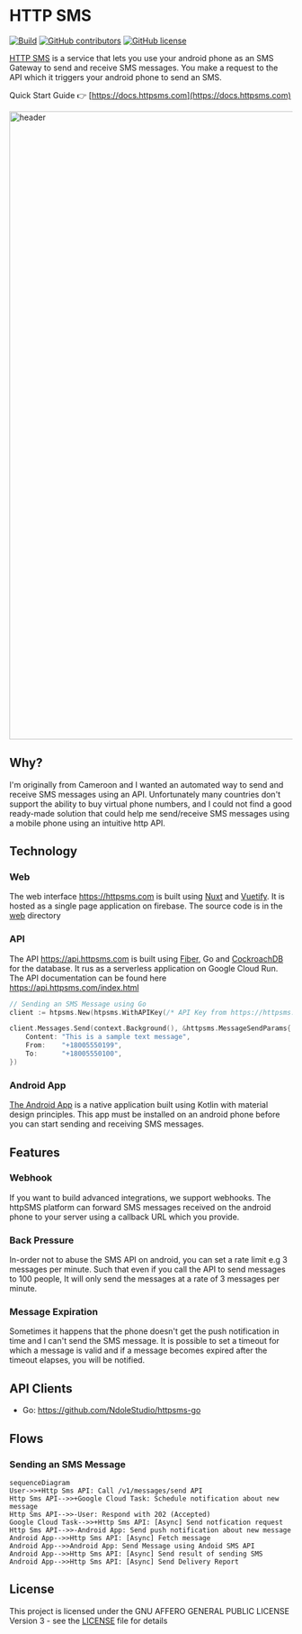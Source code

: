 # HTTP SMS

[![Build](https://github.com/NdoleStudio/httpsms/actions/workflows/ci.yml/badge.svg)](https://github.com/NdoleStudio/httpsms/actions/workflows/ci.yml)
[![GitHub contributors](https://img.shields.io/github/contributors/NdoleStudio/httpsms)](https://github.com/NdoleStudio/httpsms/graphs/contributors)
[![GitHub license](https://img.shields.io/github/license/NdoleStudio/httpsms?color=brightgreen)](https://github.com/NdoleStudio/httpsms/blob/master/LICENSE)

[HTTP SMS](https://httpsms.com) is a service that lets you use your android phone as an SMS Gateway to send and receive SMS messages.
You make a request to the API which it triggers your android phone to send an SMS.

Quick Start Guide 👉 [https://docs.httpsms.com](https://docs.httpsms.com)

<img width="1115" alt="header" src="https://user-images.githubusercontent.com/4196457/194767449-f12d84a0-22f1-4787-afb2-17398fb459f6.png">

## Why?

I'm originally from Cameroon and I wanted an automated way to send and receive SMS messages using an API.
Unfortunately many countries don't support the ability to buy virtual phone numbers, and I could not find a good ready-made
solution that could help me send/receive SMS messages using a mobile phone using an intuitive http API.

## Technology

### Web

The web interface https://httpsms.com is built using [Nuxt](https://nuxtjs.org/) and [Vuetify](https://vuetifyjs.com/en/).
It is hosted as a single page application on firebase. The source code is in the [web](./web) directory

### API

The API https://api.httpsms.com is built using [Fiber](https://gofiber.io/), Go and [CockroachDB](https://www.cockroachlabs.com/) for the database.
It rus as a serverless application on Google Cloud Run. The API documentation can be found here https://api.httpsms.com/index.html

```go
// Sending an SMS Message using Go
client := htpsms.New(htpsms.WithAPIKey(/* API Key from https://httpsms.com/settings */))

client.Messages.Send(context.Background(), &httpsms.MessageSendParams{
    Content: "This is a sample text message",
    From:    "+18005550199",
    To:      "+18005550100",
})
```

### Android App

[The Android App](https://github.com/NdoleStudio/httpsms/releases/download/v0.0.1/HttpSms.apk) is a native application
built using Kotlin with material design principles. This app must be installed on an android phone before you can start
sending and receiving SMS messages.

## Features

### Webhook

If you want to build advanced integrations, we support webhooks. The httpSMS platform can forward SMS messages received
on the android phone to your server using a callback URL which you provide.

### Back Pressure

In-order not to abuse the SMS API on android, you can set a rate limit e.g 3 messages per minute. Such that even if you
call the API to send messages to 100 people, It will only send the messages at a rate of 3 messages per minute.

### Message Expiration

Sometimes it happens that the phone doesn't get the push notification in time and I can't send the SMS message. It is
possible to set a timeout for which a message is valid and if a message becomes expired after the timeout elapses, you
will be notified.

## API Clients

- Go: https://github.com/NdoleStudio/httpsms-go

## Flows

### Sending an SMS Message

```mermaid
sequenceDiagram
User->>+Http Sms API: Call /v1/messages/send API
Http Sms API-->>+Google Cloud Task: Schedule notification about new message
Http Sms API-->>-User: Respond with 202 (Accepted)
Google Cloud Task-->>+Http Sms API: [Async] Send notfication request
Http Sms API-->>-Android App: Send push notification about new message
Android App-->>Http Sms API: [Async] Fetch message
Android App-->>Android App: Send Message using Andoid SMS API
Android App-->>Http Sms API: [Async] Send result of sending SMS
Android App-->>Http Sms API: [Async] Send Delivery Report
```

## License

This project is licensed under the GNU AFFERO GENERAL PUBLIC LICENSE Version 3 - see the [LICENSE](LICENSE) file for details
